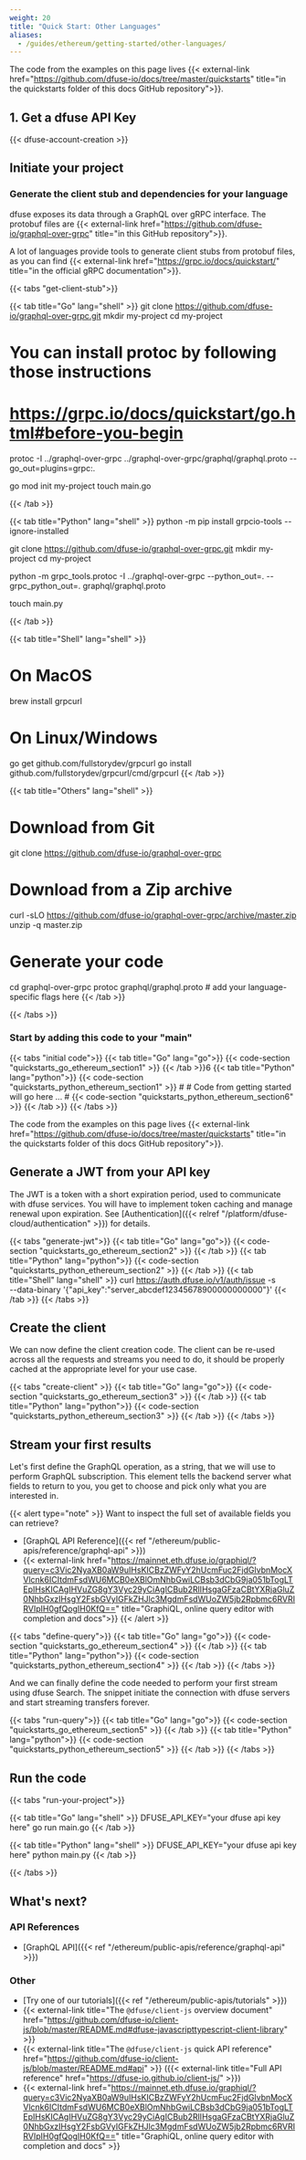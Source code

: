 ```yaml
---
weight: 20
title: "Quick Start: Other Languages"
aliases:
  - /guides/ethereum/getting-started/other-languages/
---
```


The code from the examples on this page lives {{< external-link href="https://github.com/dfuse-io/docs/tree/master/quickstarts" title="in the quickstarts folder of this docs GitHub repository">}}.

## 1. Get a dfuse API Key

{{< dfuse-account-creation >}}

## Initiate your project
### Generate the client stub and dependencies for your language

dfuse exposes its data through a GraphQL over gRPC interface. The protobuf files are {{< external-link href="https://github.com/dfuse-io/graphql-over-grpc" title="in this GitHub repository">}}.

A lot of languages provide tools to generate client stubs from protobuf files, as you can find {{< external-link href="https://grpc.io/docs/quickstart/" title="in the official gRPC documentation">}}.

{{< tabs "get-client-stub">}}

{{< tab title="Go" lang="shell" >}}
git clone https://github.com/dfuse-io/graphql-over-grpc.git
mkdir my-project
cd my-project

# You can install protoc by following those instructions
# https://grpc.io/docs/quickstart/go.html#before-you-begin

protoc -I ../graphql-over-grpc ../graphql-over-grpc/graphql/graphql.proto --go_out=plugins=grpc:.

go mod init my-project
touch main.go

{{< /tab >}}

{{< tab title="Python" lang="shell" >}}
python -m pip install grpcio-tools --ignore-installed

git clone https://github.com/dfuse-io/graphql-over-grpc.git
mkdir my-project
cd my-project

python -m grpc_tools.protoc -I ../graphql-over-grpc --python_out=. --grpc_python_out=. graphql/graphql.proto

touch main.py

{{< /tab >}}

{{< tab title="Shell" lang="shell" >}}
# On MacOS
brew install grpcurl

# On Linux/Windows
go get github.com/fullstorydev/grpcurl
go install github.com/fullstorydev/grpcurl/cmd/grpcurl
{{< /tab >}}

{{< tab title="Others" lang="shell" >}}
# Download from Git
git clone https://github.com/dfuse-io/graphql-over-grpc

# Download from a Zip archive
curl -sLO https://github.com/dfuse-io/graphql-over-grpc/archive/master.zip
unzip -q master.zip

# Generate your code
cd graphql-over-grpc
protoc graphql/graphql.proto # add your language-specific flags here
{{< /tab >}}

{{< /tabs >}}

### Start by adding this code to your "main"

{{< tabs "initial code">}}
  {{< tab title="Go" lang="go">}}
    {{< code-section "quickstarts_go_ethereum_section1" >}}
  {{< /tab >}}6
  {{< tab title="Python" lang="python">}}
    {{< code-section "quickstarts_python_ethereum_section1" >}}
    #
    # Code from getting started will go here ...
    #
    {{< code-section "quickstarts_python_ethereum_section6" >}}
  {{< /tab >}}
{{< /tabs >}}

The code from the examples on this page lives {{< external-link href="https://github.com/dfuse-io/docs/tree/master/quickstarts" title="in the quickstarts folder of this docs GitHub repository">}}.

## Generate a JWT from your API key

The JWT is a token with a short expiration period, used to communicate with dfuse services. You will have to implement token caching and manage renewal upon expiration. See [Authentication]({{< relref "/platform/dfuse-cloud/authentication" >}}) for details.

{{< tabs "generate-jwt">}}
  {{< tab title="Go" lang="go">}}
    {{< code-section "quickstarts_go_ethereum_section2" >}}
  {{< /tab >}}
  {{< tab title="Python" lang="python">}}
    {{< code-section "quickstarts_python_ethereum_section2" >}}
  {{< /tab >}}
{{< tab title="Shell" lang="shell" >}}
curl https://auth.dfuse.io/v1/auth/issue -s \
  --data-binary '{"api_key":"server_abcdef12345678900000000000"}'
{{< /tab >}}
{{< /tabs >}}


## Create the client

We can now define the client creation code. The client can be re-used across all the requests and streams you need to do, it should be properly cached at the appropriate level for your use case.

{{< tabs "create-client" >}}
  {{< tab title="Go" lang="go">}}
    {{< code-section "quickstarts_go_ethereum_section3" >}}
  {{< /tab >}}
  {{< tab title="Python" lang="python">}}
    {{< code-section "quickstarts_python_ethereum_section3" >}}
  {{< /tab >}}
{{< /tabs >}}

## Stream your first results

Let's first define the GraphQL operation, as a string, that we will use to perform
GraphQL subscription. This element tells the backend server what fields to return
to you, you get to choose and pick only what you are interested in.

{{< alert type="note" >}}
Want to inspect the full set of available fields you can retrieve?

* [GraphQL API Reference]({{< ref "/ethereum/public-apis/reference/graphql-api" >}})
* {{< external-link href="https://mainnet.eth.dfuse.io/graphiql/?query=c3Vic2NyaXB0aW9uIHsKICBzZWFyY2hUcmFuc2FjdGlvbnMocXVlcnk6ICItdmFsdWU6MCB0eXBlOmNhbGwiLCBsb3dCbG9ja051bTogLTEpIHsKICAgIHVuZG8gY3Vyc29yCiAgICBub2RlIHsgaGFzaCBtYXRjaGluZ0NhbGxzIHsgY2FsbGVyIGFkZHJlc3MgdmFsdWUoZW5jb2Rpbmc6RVRIRVIpIH0gfQogIH0KfQ==" title="GraphiQL, online query editor with completion and docs">}}
{{< /alert >}}

{{< tabs "define-query">}}
  {{< tab title="Go" lang="go">}}
    {{< code-section "quickstarts_go_ethereum_section4" >}}
  {{< /tab >}}
  {{< tab title="Python" lang="python">}}
    {{< code-section "quickstarts_python_ethereum_section4" >}}
  {{< /tab >}}
{{< /tabs >}}

And we can finally define the code needed to perform your first stream using
dfuse Search. The snippet initiate the connection with dfuse servers and start
streaming transfers forever.

{{< tabs "run-query">}}
  {{< tab title="Go" lang="go">}}
    {{< code-section "quickstarts_go_ethereum_section5" >}}
  {{< /tab >}}
  {{< tab title="Python" lang="python">}}
    {{< code-section "quickstarts_python_ethereum_section5" >}}
  {{< /tab >}}
{{< /tabs >}}

## Run the code
{{< tabs "run-your-project">}}

{{< tab title="Go" lang="shell" >}}
DFUSE_API_KEY="your dfuse api key here" go run main.go
{{< /tab >}}

{{< tab title="Python" lang="shell" >}}
DFUSE_API_KEY="your dfuse api key here" python main.py
{{< /tab >}}

{{< /tabs >}}


## What's next?

### API References

- [GraphQL API]({{< ref "/ethereum/public-apis/reference/graphql-api" >}})

### Other
- [Try one of our tutorials]({{< ref "/ethereum/public-apis/tutorials" >}})
- {{< external-link title="The `@dfuse/client-js` overview document" href="https://github.com/dfuse-io/client-js/blob/master/README.md#dfuse-javascripttypescript-client-library" >}}
- {{< external-link title="The `@dfuse/client-js` quick API reference" href="https://github.com/dfuse-io/client-js/blob/master/README.md#api" >}} ({{< external-link title="Full API reference" href="https://dfuse-io.github.io/client-js/" >}})
- {{< external-link href="https://mainnet.eth.dfuse.io/graphiql/?query=c3Vic2NyaXB0aW9uIHsKICBzZWFyY2hUcmFuc2FjdGlvbnMocXVlcnk6ICItdmFsdWU6MCB0eXBlOmNhbGwiLCBsb3dCbG9ja051bTogLTEpIHsKICAgIHVuZG8gY3Vyc29yCiAgICBub2RlIHsgaGFzaCBtYXRjaGluZ0NhbGxzIHsgY2FsbGVyIGFkZHJlc3MgdmFsdWUoZW5jb2Rpbmc6RVRIRVIpIH0gfQogIH0KfQ==" title="GraphiQL, online query editor with completion and docs" >}}
